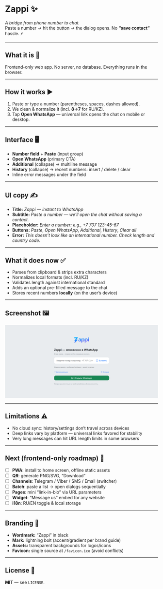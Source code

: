 # Zappi ✨

*A bridge from phone number to chat.*  
Paste a number → hit the button → the dialog opens. No **“save contact”** hassle. ⚡

---

## What it is 🧩
Frontend-only web app. No server, no database. Everything runs in the browser.

---

## How it works ▶️
1. Paste or type a number (parentheses, spaces, dashes allowed).  
2. We clean & normalize it (incl. **8→7** for RU/KZ).  
3. Tap **Open WhatsApp** — universal link opens the chat on mobile or desktop.

---

## Interface 🖥️
- **Number field** + **Paste** (input group)  
- **Open WhatsApp** (primary CTA)  
- **Additional** (collapse) → multiline message  
- **History** (collapse) → recent numbers: insert / delete / clear  
- Inline error messages under the field

---

## UI copy ✍️
- **Title:** *Zappi — instant to WhatsApp*  
- **Subtitle:** *Paste a number — we’ll open the chat without saving a contact.*  
- **Placeholder:** *Enter a number: e.g., +7 707 123-45-67*  
- **Buttons:** *Paste*, *Open WhatsApp*, *Additional*, *History*, *Clear all*  
- **Error:** *This doesn’t look like an international number. Check length and country code.*

---

## What it does now ✅
- Parses from clipboard & strips extra characters  
- Normalizes local formats (incl. RU/KZ)  
- Validates length against international standard  
- Adds an optional pre-filled message to the chat  
- Stores recent numbers **locally** (on the user’s device)

---

## Screenshot 🖼️
![Zappi screenshot](./public/screenshot.png "Zappi interface")

---

## Limitations ⚠️
- No cloud sync: history/settings don’t travel across devices  
- Deep links vary by platform — universal links favored for stability  
- Very long messages can hit URL length limits in some browsers

---

## Next (frontend-only roadmap) 🚀
- [ ] **PWA**: install to home screen, offline static assets  
- [ ] **QR**: generate PNG/SVG, “Download”  
- [ ] **Channels**: Telegram / Viber / SMS / Email (switcher)  
- [ ] **Batch**: paste a list → open dialogs sequentially  
- [ ] **Pages**: mini “link-in-bio” via URL parameters  
- [ ] **Widget**: “Message us” embed for any website  
- [ ] **i18n**: RU/EN toggle & local storage

---

## Branding 🎨
- **Wordmark:** “Zappi” in black  
- **Mark:** lightning bolt (accent/gradient per brand guide)  
- **Assets:** transparent backgrounds for logos/icons  
- **Favicon:** single source at `/favicon.ico` (avoid conflicts)

---

## License 📄
**MIT** — see `LICENSE`.
